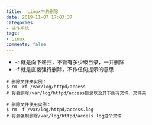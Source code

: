 ```yaml
---
title:  Linux中的删除
date: 2019-11-07 17:03:37
categories:
- 操作系统
tags:
- Linux
comments: false
---
```




- -r 就是向下递归，不管有多少级目录，一并删除
- -f 就是直接强行删除，不作任何提示的意思

```shell
# 删除文件夹实例：
$ rm -rf /var/log/httpd/access
# 将会删除/var/log/httpd/access目录以及其下所有文件、文件夹

# 删除文件使用实例：
$ rm -f /var/log/httpd/access.log
# 将会强制删除/var/log/httpd/access.log这个文件
```